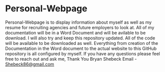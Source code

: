 # Personal-Webpage
Personal-Webpage is to display information about myself as well as my resume for recruiting agencies and future employers to look at. All of my documentation will be in a Word Document and will be avilable to be download. I will also try and keep this repository updated. All of the code will be available to be downloaded as well. Everything from creation of the Documentation in the Word document to the actual website to this GitHub repository is all configured by myself. If you have any questions please feel free to reach out and ask me, Thank You Bryan Shebeck
Email - Shebeck86@gmail.com
